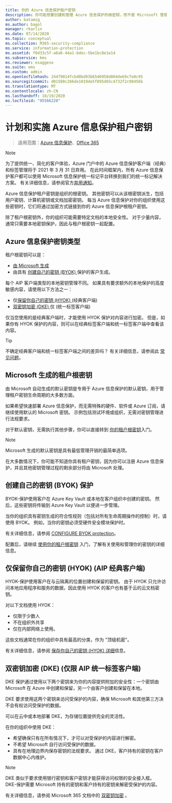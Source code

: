 ```yaml
---
title: 你的 Azure 信息保护租户密钥
description: 你可能想要创建和管理 Azure 信息保护的根密钥，而不是 Microsoft 管理 Azure 信息保护的根密钥，这 (称为 "自带密钥" 或 BYOK) 。
author: batamig
ms.author: bagol
manager: rkarlin
ms.date: 07/14/2020
ms.topic: conceptual
ms.collection: M365-security-compliance
ms.service: information-protection
ms.assetid: f0d33c5f-a6a6-44a1-bdec-5be1bc8e1e14
ms.subservice: kms
ms.reviewer: esaggese
ms.suite: ems
ms.custom: admin
ms.openlocfilehash: 24479014fcbd0bd93b65d6958d004deb9c7e0c95
ms.sourcegitcommit: d01580c266de1019de5f895d65c4732f2c98456b
ms.translationtype: MT
ms.contentlocale: zh-CN
ms.lasthandoff: 10/19/2020
ms.locfileid: "95566220"
---
```

# <a name="planning-and-implementing-your-azure-information-protection-tenant-key"></a>计划和实施 Azure 信息保护租户密钥

>适用范围：[Azure 信息保护](https://azure.microsoft.com/pricing/details/information-protection)、[Office 365](https://download.microsoft.com/download/E/C/F/ECF42E71-4EC0-48FF-AA00-577AC14D5B5C/Azure_Information_Protection_licensing_datasheet_EN-US.pdf)

>[!NOTE] 
> 为了提供统一、简化的客户体验，Azure 门户中的 Azure 信息保护客户端（经典）和标签管理将于 2021 年 3 月 31 日弃用。 在此时间框架内，所有 Azure 信息保护客户都可以使用 Microsoft 信息保护统一标记平台转换到我们的统一标记解决方案。 有关详细信息，请参阅官方[弃用通知](https://aka.ms/aipclassicsunset)。

Azure 信息保护租户密钥是组织的根密钥。 其他密钥可以从该根密钥派生，包括用户密钥、计算机密钥或文档加密密钥。 每当 Azure 信息保护对你的组织使用这些密钥时，它们将通过加密方式链接到你的 Azure 信息保护根租户密钥。

除了租户根密钥外，你的组织可能需要特定文档的本地安全性。 对于少量内容，通常只需要本地密钥保护，因此与租户根密钥一起配置。

## <a name="azure-information-protection-key-types"></a>Azure 信息保护密钥类型

租户根密钥可以是：

- [由 Microsoft 生成](#tenant-root-keys-generated-by-microsoft)
- 由具有 [创建自己的密钥 (BYOK) ](#bring-your-own-key-byok-protection) 保护的客户生成。

每个 AIP 客户端类型的本地密钥管理不同。 如果具有要求额外的本地保护的高度敏感内容，请使用以下方法之一：

- 仅[保留你自己的密钥 (HYOK) ](#hold-your-own-key-hyok-aip-classic-client-only) (经典客户端) 
- [双密钥加密 (DKE) ](#double-key-encryption-dke-aip-unified-labeling-client-only) 仅 (统一标签客户端) 

仅当您使用的是经典客户端时，才能使用 HYOK 保护对内容进行加密。 但是，如果你有 HYOK 保护的内容，则可以在经典标签客户端和统一标签客户端中查看该内容。 

> [!TIP]
> 不确定经典客户端和统一标签客户端之间的差异吗？ 有关详细信息，请参阅此 [常见问题](faqs.md#whats-the-difference-between-the-azure-information-protection-classic-and-unified-labeling-clients)。
>

## <a name="tenant-root-keys-generated-by-microsoft"></a>Microsoft 生成的租户根密钥

由 Microsoft 自动生成的默认密钥是专用于 Azure 信息保护的默认密钥，用于管理租户密钥生命周期的大多数方面。

如果希望快速部署 Azure 信息保护，而无需特殊的硬件、软件或 Azure 订阅，请继续使用默认的 Microsoft 密钥。 示例包括测试环境或组织，无需对密钥管理进行法规要求。

对于默认密钥，无需执行其他步骤，你可以直接转到 [你的租户根密钥](get-started-tenant-root-keys.md)入门。

> [!NOTE]
> Microsoft 生成的默认密钥是具有最低管理开销的最简单选项。
>
> 在大多数情况下，你可能不知道你具有租户密钥，因为你可以注册 Azure 信息保护，并且其他密钥管理过程的剩余部分将由 Microsoft 处理。

## <a name="bring-your-own-key-byok-protection"></a>创建自己的密钥 (BYOK) 保护

BYOK-保护使用客户在 Azure Key Vault 或本地在客户组织中创建的密钥。 然后，这些密钥将传输到 Azure Key Vault 以便进一步管理。

当你的组织具有密钥生成的符合性规则（包括对所有生命周期操作的控制）时，请使用 BYOK。 例如，当你的密钥必须受硬件安全模块保护时。

有关详细信息，请参阅 [CONFIGURE BYOK protection](byok-price-restrictions.md)。 

配置后，请继续 [使用你的租户根密钥](get-started-tenant-root-keys.md) 入门，了解有关使用和管理你的密钥的详细信息。

## <a name="hold-your-own-key-hyok-aip-classic-client-only"></a>仅保留你自己的密钥 (HYOK)  (AIP 经典客户端) 

HYOK-保护使用客户在与云隔离的位置创建和保留的密钥。 由于 HYOK 只允许访问本地应用程序和服务的数据，因此使用 HYOK 的客户也有基于云的云文档密钥。

对以下文档使用 HYOK：

- 仅限于少数人
- 不在组织外共享
- 仅在内部网络上使用。

这些文档通常在你的组织中具有最高的分类，作为 "顶级机密"。

有关详细信息，请参阅 [保存你自己的密钥 (HYOK) 详细](configure-adrms-restrictions.md)信息。

## <a name="double-key-encryption-dke-aip-unified-labeling-client-only"></a>双密钥加密 (DKE)  (仅限 AIP 统一标签客户端) 

DKE 保护通过使用以下两个密钥来为你的内容提供附加的安全性：一个密钥由 Microsoft 在 Azure 中创建和保留，另一个由客户创建和保留在本地。

DKE 要求使用这两个密钥来访问受保护的内容，确保 Microsoft 和其他第三方决不会有权访问受保护的数据。

可以在云中或本地部署 DKE，为存储位置提供完全的灵活性。

在你的组织中使用 DKE：

- 希望确保只有在所有情况下，才可以对受保护的内容进行解密。
- 不希望 Microsoft 自行访问受保护的数据。
- 具有在地理边界内保存密钥的法规要求。 通过 DKE，客户持有的密钥在客户数据中心内维护。

> [!NOTE]
> DKE 类似于要求使用银行密钥和客户密钥才能获得访问权限的安全接入框。
> DKE-保护需要 Microsoft 持有的密钥和客户持有的密钥来解密受保护的内容。

有关详细信息，请参阅 Microsoft 365 文档中的 [双密钥加密](/microsoft-365/compliance/double-key-encryption) 。